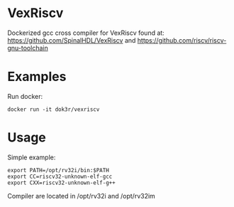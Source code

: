 # VexRiscv
Dockerized gcc cross compiler for VexRiscv found at: https://github.com/SpinalHDL/VexRiscv and https://github.com/riscv/riscv-gnu-toolchain

# Examples

Run docker:

```
docker run -it dok3r/vexriscv
```

# Usage

Simple example:

```
export PATH=/opt/rv32i/bin:$PATH
export CC=riscv32-unknown-elf-gcc
export CXX=riscv32-unknown-elf-g++
```

Compiler are located in /opt/rv32i and /opt/rv32im





